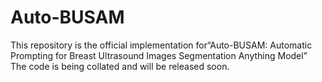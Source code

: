 # Auto-BUSAM
This repository is the official implementation for“Auto-BUSAM: Automatic Prompting for Breast Ultrasound Images Segmentation Anything Model”
The code is being collated and will be released soon.

